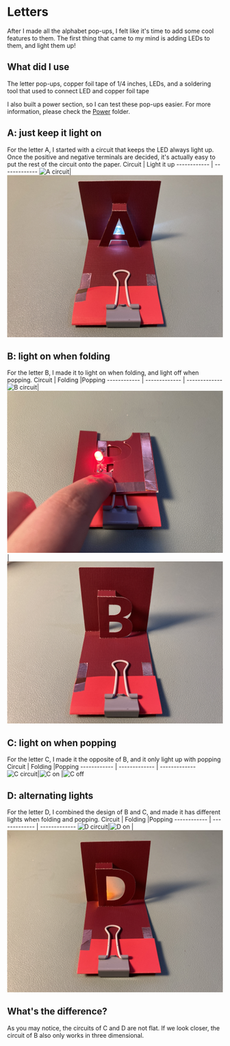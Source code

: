 # Letters
After I made all the alphabet pop-ups, I felt like it's time to add some cool features to them. The first thing that came to my mind is adding LEDs to them, and light them up!
## What did I use
The letter pop-ups, copper foil tape of 1/4 inches, LEDs, and a soldering tool that used to connect LED and copper foil tape

I also built a power section, so I can test these pop-ups easier. For more information, please check the [Power](https://github.com/Ruhan-Yang/Light-up/tree/master/Power) folder.

## A: just keep it light on
For the letter A, I started with a circuit that keeps the LED always light up. Once the positive and negative terminals are decided, it's actually easy to put the rest of the circuit onto the paper.
Circuit | Light it up
------------ | ------------- 
![A circuit](https://github.com/Ruhan-Yang/Light-up/blob/master/Letters/A%202.JPG)|![A light](https://github.com/Ruhan-Yang/Light-up/blob/master/Letters/A%201.JPG)

## B: light on when folding
For the letter B, I made it to light on when folding, and light off when popping.
Circuit | Folding |Popping
------------ | ------------- | -------------
![B circuit](https://github.com/Ruhan-Yang/Light-up/blob/master/Letters/B%203.JPG)|![B on](https://github.com/Ruhan-Yang/Light-up/blob/master/Letters/B%201.JPG) |![B off](https://github.com/Ruhan-Yang/Light-up/blob/master/Letters/B%202.JPG)

## C: light on when popping
For the letter C, I made it the opposite of B, and it only light up with popping
Circuit | Folding |Popping
------------ | ------------- | -------------
![C circuit](https://github.com/Ruhan-Yang/Light-up/blob/master/Letters/C%203.jpg)|![C on](https://github.com/Ruhan-Yang/Light-up/blob/master/Letters/C%202.jpg) |![C off](https://github.com/Ruhan-Yang/Light-up/blob/master/Letters/C%201.JPG)


## D: alternating lights
For the letter D, I combined the design of B and C, and made it has different lights when folding and popping.
Circuit | Folding |Popping
------------ | ------------- | -------------
![D circuit](https://github.com/Ruhan-Yang/Light-up/blob/master/Letters/D%203.JPG)|![D on](https://github.com/Ruhan-Yang/Light-up/blob/master/Letters/D%202.JPG) |![D off](https://github.com/Ruhan-Yang/Light-up/blob/master/Letters/D%201.JPG)

## What's the difference?
As you may notice, the circuits of C and D are not flat. If we look closer, the circuit of B also only works in three dimensional.

